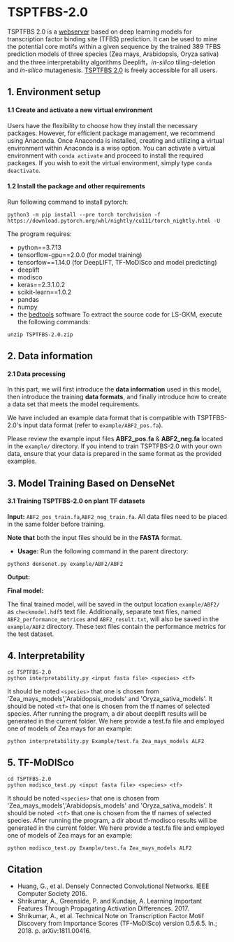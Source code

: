 # TSPTFBS-2.0
TSPTFBS 2.0 is a [webserver](http://www.hzau-hulab.com/TSPTFBS/) based on deep learning models for transcription factor binding site (TFBS) prediction. It can be used to mine the potential core motifs within a given sequence by the trained 389 TFBS prediction models of three species (Zea mays, Arabidopsis, Oryza sativa) and the three interpretability algorithms Deeplift，*in-silico* tiling-deletion and *in-silico* mutagenesis. [TSPTFBS 2.0](https://github.com/liulifenyf/TSPTFBS-2.0) is freely accessible for all users. 

## 1. Environment setup

#### 1.1 Create and activate a new virtual environment

Users have the flexibility to choose how they install the necessary packages. However, for efficient package management, we recommend using Anaconda. Once Anaconda is installed, creating and utilizing a virtual environment within Anaconda is a wise option. You can activate a virtual environment with `conda activate` and proceed to install the required packages. If you wish to exit the virtual environment, simply type `conda deactivate`.

#### 1.2 Install the package and other requirements

Run following command to install pytorch:

```
python3 -m pip install --pre torch torchvision -f https://download.pytorch.org/whl/nightly/cu111/torch_nightly.html -U
```

The program requires:
  * python==3.7.13
  * tensorflow-gpu==2.0.0 (for model training)
  * tensorfow==1.14.0 (for DeepLIFT, TF-MoDISco and model predicting)
  * deeplift
  * modisco
  * keras==2.3.1.0.2
  * scikit-learn==1.0.2
  * pandas 
  * numpy 
  * the [bedtools](https://bedtools.readthedocs.io/en/latest/) software
To extract the source code for LS-GKM, execute the following commands:

```
unzip TSPTFBS-2.0.zip
```

## 2. Data information

#### 2.1 Data processing

In this part, we will first introduce the **data information** used in this model, then introduce the training **data formats**, and finally introduce how to create a data set that meets the model requirements.

We have included an example data format that is compatible with TSPTFBS-2.0's input data format (refer to `example/ABF2_pos.fa`).

Please review the example input files **ABF2_pos.fa** & **ABF2_neg.fa** located in the `example/` directory. If you intend to train TSPTFBS-2.0 with your own data, ensure that your data is prepared in the same format as the provided examples.

## 3. Model Training Based on DenseNet

#### 3.1 Training TSPTFBS-2.0 on plant TF datasets
**Input:** `ABF2_pos_train.fa`,`ABF2_neg_train.fa`. 
All data files need to be placed in the same folder before training.

**Note that** both the input files should be in the **FASTA** format.

- **Usage:**
Run the following command in the parent directory:

```
python3 densenet.py example/ABF2/ABF2
```
**Output:** 

**Final model:** 

The final trained model, will be saved in the output location `example/ABF2/` as `checkmodel.hdf5` text file. Additionally, separate text files, named `ABF2_performance_metrices` and `ABF2_result.txt`, will also be saved in the `example/ABF2` directory. These text files contain the performance metrics for the test dataset.


## 4. Interpretability

```
cd TSPTFBS-2.0
python interpretability.py <input fasta file> <species> <tf>
```
It should be noted ```<species>``` that one is chosen from 'Zea_mays_models','Arabidopsis_models' and 'Oryza_sativa_models'.
It should be noted ```<tf>``` that one is chosen from the tf names of selected species.
After running the program, a dir about deeplift results will be generated in the current folder.
We here provide a test.fa file and employed one of models of Zea mays for an example: 
```
python interpretability.py Example/test.fa Zea_mays_models ALF2 
```
## 5. TF-MoDISco
```
cd TSPTFBS-2.0
python modisco_test.py <input fasta file> <species> <tf>
```
It should be noted ```<species>``` that one is chosen from 'Zea_mays_models','Arabidopsis_models' and 'Oryza_sativa_models'.
It should be noted``` <tf>``` that one is chosen from the tf names of selected species.
After running the program, a dir about tf-modisco results will be generated in the current folder.
We here provide a test.fa file and employed one of models of Zea mays for an example: 
```
python modisco_test.py Example/test.fa Zea_mays_models ALF2 
```
## Citation
* Huang, G., et al. Densely Connected Convolutional Networks. IEEE Computer Society 2016.
* Shrikumar, A., Greenside, P. and Kundaje, A. Learning Important Features Through Propagating Activation Differences. 2017.
* Shrikumar, A., et al. Technical Note on Transcription Factor Motif Discovery from Importance Scores (TF-MoDISco) version 0.5.6.5. In.; 2018. p. arXiv:1811.00416.
